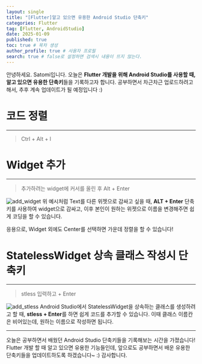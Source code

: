 ```yaml
---
layout: single
title: "[Flutter]알고 있으면 유용한 Android Studio 단축키"
categories: Flutter
tag: [Flutter, AndroidStudio]
date: 2025-01-09
published: true
toc: true # 목차 생성
author_profile: true # 사용자 프로필
search: true # false로 설정하면 검색시 내용이 뜨지 않는다.
---
```


안녕하세요. Satomi입니다. 오늘은 **Flutter 개발을 위해 Android Studio를 사용할 때, 알고 있으면 유용한 단축키**들을 기록하고자 합니다. 공부하면서 차근차근 업로드하려고 해서, 추후 계속 업데이트가 될 예정입니다 :)

# 코드 정렬
***
> Ctrl + Alt + l

# Widget 추가
***
> 추가하려는 widget에 커서를 올린 후 Alt + Enter


![add_widget](https://github.com/user-attachments/assets/bda1af05-d715-494f-a5df-d43363d0ff65)
위 예시처럼 Text를 다른 위젯으로 감싸고 싶을 때, **ALT + Enter** 단축키를 사용하여 widget으로 감싸고, 이후 본인이 원하는 위젯으로 이름을 변경해주면 쉽게 코딩을 할 수 있습니다.

응용으로, Widget 외에도 Center를 선택하면 가운데 정렬을 할 수 있습니다!

# StatelessWidget 상속 클래스 작성시 단축키
***
> stless 입력하고 + Enter


![add_stless](https://github.com/user-attachments/assets/831373d7-ea2d-4831-8425-6fd61871de1a)
Android Studio에서 StatelessWidget을 상속하는 클래스를 생성하려고 할 때, **stless + Enter**를 하면 쉽게 코드를 추가할 수 있습니다. 이때 클래스 이름칸은 비어있는데, 원하는 이름으로 작성하면 됩니다. 
   
*** 
   
오늘은 공부하면서 배웠던 Android Studio 단축키들을 기록해보는 시간을 가졌습니다! Flutter 개발 할 때 알고 있으면 유용한 기능들인데, 앞으로도 공부하면서 배운 유용한 단축키들을 업데이트하도록 하겠습니다~ :)
감사합니다.